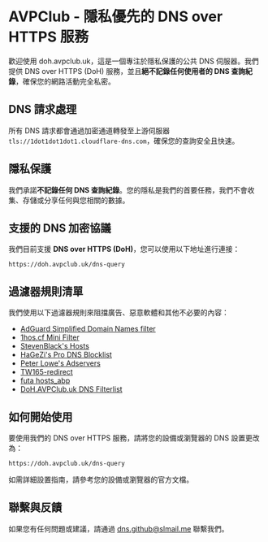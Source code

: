# AVPClub - 隱私優先的 DNS over HTTPS 服務

歡迎使用 doh.avpclub.uk，這是一個專注於隱私保護的公共 DNS 伺服器。我們提供 DNS over HTTPS (DoH) 服務，並且**絕不記錄任何使用者的 DNS 查詢紀錄**，確保您的網路活動完全私密。

## DNS 請求處理

所有 DNS 請求都會通過加密通道轉發至上游伺服器 `tls://1dot1dot1dot1.cloudflare-dns.com`，確保您的查詢安全且快速。

## 隱私保護

我們承諾**不記錄任何 DNS 查詢紀錄**。您的隱私是我們的首要任務，我們不會收集、存儲或分享任何與您相關的數據。

## 支援的 DNS 加密協議

我們目前支援 **DNS over HTTPS (DoH)**，您可以使用以下地址進行連接：
```
https://doh.avpclub.uk/dns-query
```

## 過濾器規則清單

我們使用以下過濾器規則來阻擋廣告、惡意軟體和其他不必要的內容：

- [AdGuard Simplified Domain Names filter](https://adguardteam.github.io/AdGuardSDNSFilter/Filters/filter.txt)
- [1hos.cf Mini Filter](https://1hos.cf/mini/)
- [StevenBlack's Hosts](https://raw.githubusercontent.com/StevenBlack/hosts/master/hosts)
- [HaGeZi's Pro DNS Blocklist](https://codeberg.org/hagezi/mirror2/raw/branch/main/dns-blocklists/adblock/pro.txt)
- [Peter Lowe's Adservers](https://pgl.yoyo.org/adservers/serverlist.php?hostformat=hosts&showintro=0&mimetype=plaintext)
- [TW165-redirect](https://filter.futa.gg/TW165-redirect.txt)
- [futa hosts_abp](https://filter.futa.gg/hosts_abp.txt)
- [DoH.AVPClub.uk DNS Filterlist](https://github.com/Lawlietr/avpclub.github.io/blob/main/Filters/hosts.txt)


## 如何開始使用

要使用我們的 DNS over HTTPS 服務，請將您的設備或瀏覽器的 DNS 設置更改為：
```
https://doh.avpclub.uk/dns-query
```

如需詳細設置指南，請參考您的設備或瀏覽器的官方文檔。

## 聯繫與反饋

如果您有任何問題或建議，請通過 [dns.github@slmail.me](mailto:dns.github.armored046@slmail.me) 聯繫我們。
